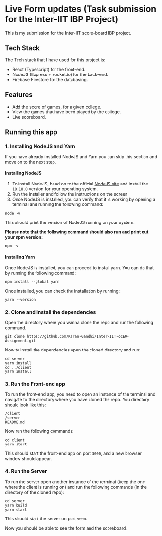 # Live Form updates (Task submission for the Inter-IIT IBP Project)

This is my submission for the Inter-IIT score-board IBP project.

## Tech Stack

The Tech stack that I have used for this project is:

- React (Typescript) for the front-end.
- NodeJS (Express + socket.io) for the back-end.
- Firebase Firestore for the databasing.

## Features

- Add the score of games, for a given college.
- View the games that have been played by the college.
- Live scoreboard.

## Running this app

### 1. Installing NodeJS and Yarn

If you have already installed NodeJS and Yarn you can skip this section and move on to the next step.

#### Installing NodeJS

1. To install NodeJS, head on to the official [NodeJS site](https://NodeJS.org/en) and install the `18.18.0` version for your operating system.
2. Run the installer and follow the instructions on the screen
3. Once NodeJS is installed, you can verify that it is working by opening a terminal and running the following command:

```
node -v
```

This should print the version of NodeJS running on your system.

**Please note that the following command should also run and print out your npm version:**

```
npm -v
```

#### Installing Yarn

Once NodeJS is installed, you can proceed to install yarn. You can do that by running the following command:

```
npm install --global yarn
```

Once installed, you can check the installation by running:

```
yarn --version
```

### 2. Clone and install the dependencies

Open the directory where you wanna clone the repo and run the following command.

```
git clone https://github.com/Karan-Gandhi/Inter-IIT-oCEO-Assignment.git
```

Now to install the dependencies open the cloned directory and run:

```
cd server
yarn install
cd ../client
yarn install
```

### 3. Run the Front-end app

To run the front-end app, you need to open an instance of the terminal and navigate to the directory where you have cloned the repo. You directory should look like this:

```
/client
/server
README.md
```

Now run the following commands:

```
cd client
yarn start
```

This should start the front-end app on port `3000`, and a new browser window should appear.

### 4. Run the Server

To run the server open another instance of the terminal (keep the one where the client is running on) and run the following commands (in the directory of the cloned repo):

```
cd server
yarn build
yarn start
```

This should start the server on port `5000`.

Now you should be able to see the form and the scoreboard.
